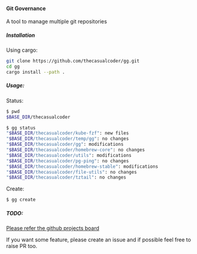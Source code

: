 #### Git Governance

A tool to manage multiple git repositories


##### Installation

Using cargo:
```bash
git clone https://github.com/thecasualcoder/gg.git
cd gg
cargo install --path .
```


##### Usage:

Status:

```bash
$ pwd
$BASE_DIR/thecasualcoder

$ gg status
"$BASE_DIR/thecasualcoder/kube-fzf": new files
"$BASE_DIR/thecasualcoder/temp/gg": no changes
"$BASE_DIR/thecasualcoder/gg": modifications
"$BASE_DIR/thecasualcoder/homebrew-core": no changes
"$BASE_DIR/thecasualcoder/utils": modifications
"$BASE_DIR/thecasualcoder/pg-ping": no changes
"$BASE_DIR/thecasualcoder/homebrew-stable": modifications
"$BASE_DIR/thecasualcoder/file-utils": no changes
"$BASE_DIR/thecasualcoder/tztail": no changes
```

Create:
```bash
$ gg create
```

##### TODO:
[Please refer the github projects board](https://github.com/thecasualcoder/gg/projects/1)

If you want some feature, please create an issue and if possible feel free to raise PR too.
